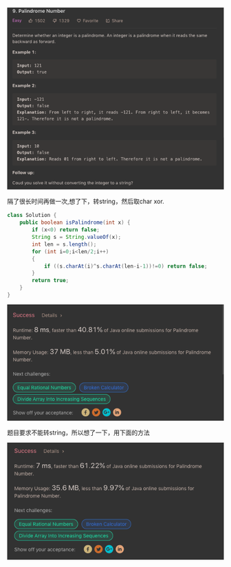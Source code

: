 ![GitHub Logo](/image/9.1.png)

隔了很长时间再做一次,想了下，转string，然后取char xor.

```java
class Solution {
    public boolean isPalindrome(int x) {
        if (x<0) return false;
        String s = String.valueOf(x);
        int len = s.length();
        for (int i=0;i<len/2;i++)
        {
            if ((s.charAt(i)^s.charAt(len-i-1))!=0) return false;
        }
        return true;
    }
}
```

![GitHub Logo](/image/9.2.png)

题目要求不能转string，所以想了一下，用下面的方法



![GitHub Logo](/image/9.3.png)


